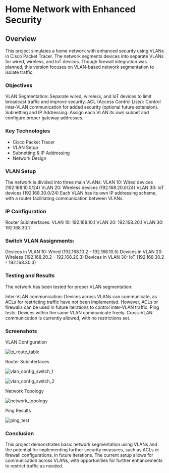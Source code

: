 # Home Network with Enhanced Security

## Overview
This project simulates a home network with enhanced security using VLANs in Cisco Packet Tracer. The network segments devices into separate VLANs for wired, wireless, and IoT devices. Though firewall integration was planned, this version focuses on VLAN-based network segmentation to isolate traffic.

### Objectives
VLAN Segmentation: Separate wired, wireless, and IoT devices to limit broadcast traffic and improve security.
ACL (Access Control Lists): Control inter-VLAN communication for added security (optional future extension).
Subnetting and IP Addressing: Assign each VLAN its own subnet and configure proper gateway addresses.

### Key Technologies
- Cisco Packet Tracer
- VLAN Setup
- Subnetting & IP Addressing
- Network Design

### VLAN Setup 
The network is divided into three main VLANs:
VLAN 10: Wired devices (192.168.10.0/24)
VLAN 20: Wireless devices (192.168.20.0/24)
VLAN 30: IoT devices (192.168.30.0/24)
Each VLAN has its own IP addressing scheme, with a router facilitating communication between VLANs.

### IP Configuration
Router Subinterfaces:
VLAN 10: 192.168.10.1
VLAN 20: 192.168.20.1
VLAN 30: 192.168.30.1

### Switch VLAN Assignments:
Devices in VLAN 10: Wired (192.168.10.2 - 192.168.10.5)
Devices in VLAN 20: Wireless (192.168.20.2 - 192.168.20.3)
Devices in VLAN 30: IoT (192.168.30.2 - 192.168.30.3)

### Testing and Results
The network has been tested for proper VLAN segmentation:

Inter-VLAN communication: Devices across VLANs can communicate, as ACLs for restricting traffic have not been implemented. However, ACLs or firewalls can be used in future iterations to control inter-VLAN traffic.
Ping tests: Devices within the same VLAN communicate freely. Cross-VLAN communication is currently allowed, with no restrictions set.

### Screenshots

VLAN Configuration

![ip_route_table](https://github.com/user-attachments/assets/444d3469-3d6f-4083-8e45-b70275bd53cd)

Router Subinterfaces

![vlan_config_switch_1](https://github.com/user-attachments/assets/a880d0d7-3c69-4d20-a1ed-b0457d1de450)

![vlan_config_switch_2](https://github.com/user-attachments/assets/96b257b5-eb61-4e62-b376-501243d82097)

Network Topology

![network_topology](https://github.com/user-attachments/assets/48818aba-56c1-4335-a457-f83e441ed667)

Ping Results

![ping_test](https://github.com/user-attachments/assets/bacb794c-043d-4b8d-b6c2-6a13c70d116e)

### Conclusion
This project demonstrates basic network segmentation using VLANs and the potential for implementing further security measures, such as ACLs or firewall configurations, in future iterations. The current setup allows for communication across VLANs, with opportunities for further enhancements to restrict traffic as needed.
